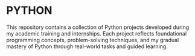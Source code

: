 # PYTHON
This repository contains a collection of Python projects developed during my academic training and internships. Each project reflects foundational programming concepts, problem-solving techniques, and my gradual mastery of Python through real-world tasks and guided learning.
